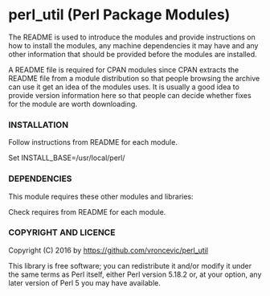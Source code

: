 # perl_util (Perl Package Modules)

The README is used to introduce the modules and provide instructions on
how to install the modules, any machine dependencies it may have and any
other information that should be provided before the modules are installed.

A README file is required for CPAN modules since CPAN extracts the
README file from a module distribution so that people browsing the
archive can use it get an idea of the modules uses. It is usually a
good idea to provide version information here so that people can
decide whether fixes for the module are worth downloading.

### INSTALLATION

Follow instructions from README for each module.

Set INSTALL_BASE=/usr/local/perl/

### DEPENDENCIES

This module requires these other modules and libraries:

Check requires from README for each module.

### COPYRIGHT AND LICENCE

Copyright (C) 2016 by https://github.com/vroncevic/perl_util

This library is free software; you can redistribute it and/or modify
it under the same terms as Perl itself, either Perl version 5.18.2 or,
at your option, any later version of Perl 5 you may have available.


